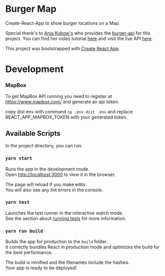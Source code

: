 # Burger Map

Create-React-App to show burger locations on a Map.

Special thank's to [Ania Kubow's](https://github.com/kubowania) who provides the [burger-api](https://github.com/kubowania/burger-api) for this project.
You can find her video tutorial [here](https://www.youtube.com/watch?v=FLnxgSZ0DG4&feature=youtu.be) and visit the live API [here](https://my-burger-api.herokuapp.com/burgers).

This project was bootstrapped with [Create React App](https://github.com/facebook/create-react-app).

# Development

### MapBox

To get MapBox API running you need to register at https://www.mapbox.com/ and generate an api token.

copy dist env with command `cp .env.dist .env` and replace REACT_APP_MAPBOX_TOKEN with your generated token.

## Available Scripts

In the project directory, you can run:

### `yarn start`

Runs the app in the development mode.\
Open [http://localhost:3000](http://localhost:3000) to view it in the browser.

The page will reload if you make edits.\
You will also see any lint errors in the console.

### `yarn test`

Launches the test runner in the interactive watch mode.\
See the section about [running tests](https://facebook.github.io/create-react-app/docs/running-tests) for more information.

### `yarn run build`

Builds the app for production to the `build` folder.\
It correctly bundles React in production mode and optimizes the build for the best performance.

The build is minified and the filenames include the hashes.\
Your app is ready to be deployed!
